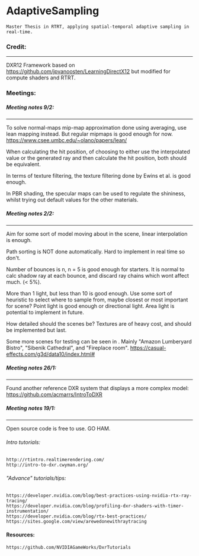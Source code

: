 # AdaptiveSampling
    Master Thesis in RTRT, applying spatial-temporal adaptive sampling in real-time. 
    
### Credit:
---

DXR12 Framework based on https://github.com/jpvanoosten/LearningDirectX12 but modified for compute
shaders and RTRT. 

    
### Meetings:
##### Meeting notes 9/2:
---
To solve normal-maps mip-map approximation done using averaging, use lean mapping
instead. But regular mipmaps is good enough for now.
    https://www.csee.umbc.edu/~olano/papers/lean/
    
When calculating the hit position, of choosing to either use the interpolated value
or the generated ray and then calculate the hit position, both should be equivalent.

In terms of texture filtering, the texture filtering done by Ewins et al. is good enough. 

In PBR shading, the specular maps can be used to regulate the shininess, whilst trying
out default values for the other materials. 

##### Meeting notes 2/2:
---
Aim for some sort of model moving about in the scene, linear interpolation is enough.

Path sorting is NOT done automatically. Hard to implement in real time so don't.

Number of bounces is n, n = 5 is good enough for starters. It is normal to calc
shadow ray at each bounce, and discard ray chains which wont affect much. (< 5%).

More than 1 light, but less than 10 is good enough. Use some sort of heuristic to
select where to sample from, maybe closest or most important for scene? Point light
is good enough or directional light. Area light is potential to implement in future.

How detailed should the scenes be? Textures are of heavy cost, and should be implemented
but last. 

Some more scenes for testing can be seen in <LINK>. Mainly "Amazon Lumberyard Bistro",
"Sibenik Cathedral", and "Fireplace room". 
    https://casual-effects.com/g3d/data10/index.html#

    
##### Meeting notes 26/1:
---
Found another reference DXR system that displays a more complex model:
    https://github.com/acmarrs/IntroToDXR

##### Meeting notes 19/1:
---
Open source code is free to use. GO HAM.

###### Intro tutorials:
    http://rtintro.realtimerendering.com/
    http://intro-to-dxr.cwyman.org/

###### "Advance" tutorials/tips:
    https://developer.nvidia.com/blog/best-practices-using-nvidia-rtx-ray-tracing/
    https://developer.nvidia.com/blog/profiling-dxr-shaders-with-timer-instrumentation/
    https://developer.nvidia.com/blog/rtx-best-practices/
    https://sites.google.com/view/arewedonewithraytracing

#### Resources:
    https://github.com/NVIDIAGameWorks/DxrTutorials
    
    



